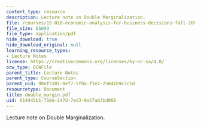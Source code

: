 ```yaml
---
content_type: resource
description: Lecture note on Double Marginalization.
file: /courses/15-010-economic-analysis-for-business-decisions-fall-2004/614445b1710e247d7ed30a57ab3bd068_double_margin.pdf
file_size: 65893
file_type: application/pdf
hide_download: true
hide_download_original: null
learning_resource_types:
- Lecture Notes
license: https://creativecommons.org/licenses/by-nc-sa/4.0/
ocw_type: OCWFile
parent_title: Lecture Notes
parent_type: CourseSection
parent_uid: 98ef3101-0ef7-5f0a-f1e2-25041b9c7c1d
resourcetype: Document
title: double_margin.pdf
uid: 614445b1-710e-247d-7ed3-0a57ab3bd068
---
```

Lecture note on Double Marginalization.